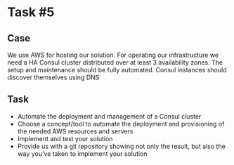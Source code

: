 # Task #5

## Case

We use AWS for hosting our solution. For operating our infrastructure we need a HA Consul cluster distributed over at least 3 availability zones. The setup and maintenance should be fully automated. Consul instances should discover themselves using DNS

## Task

* Automate the deployment and management of a Consul cluster
* Choose a concept/tool to automate the deployment and provisioning of the needed AWS resources and servers
* Implement and test your solution
* Provide us with a git repository showing not only the result, but also the way you’ve taken to implement your solution
